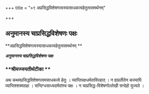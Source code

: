 +++
title = "०९ अप्रसिद्धविशेषणत्वस्यासाधकत्वहेतुत्वसमर्थनम्"

+++


## अनुमानस्य चाप्रसिद्धविशेषणः पक्षः

**अप्रसिद्धविशेषणत्वस्यासाधकत्वहेतुत्वसमर्थनम् **

***अनुमानस्य चाप्रसिद्धविशेषणः पक्षः***

### **श्रीमज्जयतीर्थटीका **

अथ कथमप्रसिद्धविशेषणत्वमसाधकत्वे हेतुः । व्याप्तिपक्षधर्मताविरहात् । न ह्यप्रतीतेन कस्यापि व्याप्तिश्शक्यग्रहा । सन्दिग्धसाध्यदर्मवांश्च पक्षः । न चाप्रसिद्ध-विशेषणोल्लेखी सन्देहो युज्यते ।

